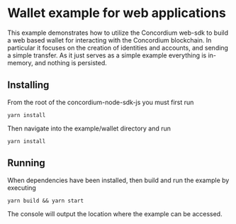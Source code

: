 # Wallet example for web applications

This example demonstrates how to utilize the Concordium web-sdk to build a web based wallet for interacting with the Concordium blockchain. In particular
it focuses on the creation of identities and accounts, and sending a simple transfer. As it just serves as a simple example everything is in-memory, and
nothing is persisted.

## Installing

From the root of the concordium-node-sdk-js you must first run

```console
yarn install
```

Then navigate into the example/wallet directory and run

```console
yarn install
```

## Running

When dependencies have been installed, then build and run the example by executing

```console
yarn build && yarn start
```

The console will output the location where the example can be accessed.
